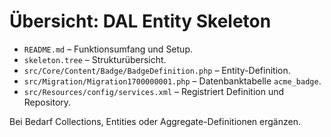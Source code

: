 # Übersicht: DAL Entity Skeleton

- `README.md` – Funktionsumfang und Setup.
- `skeleton.tree` – Strukturübersicht.
- `src/Core/Content/Badge/BadgeDefinition.php` – Entity-Definition.
- `src/Migration/Migration1700000001.php` – Datenbanktabelle `acme_badge`.
- `src/Resources/config/services.xml` – Registriert Definition und Repository.

Bei Bedarf Collections, Entities oder Aggregate-Definitionen ergänzen.
